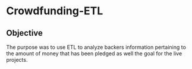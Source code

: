 # Crowdfunding-ETL

## Objective
The purpose was to use ETL to analyze backers information pertaining to the amount of money that has been pledged as well the goal for the live projects. 
